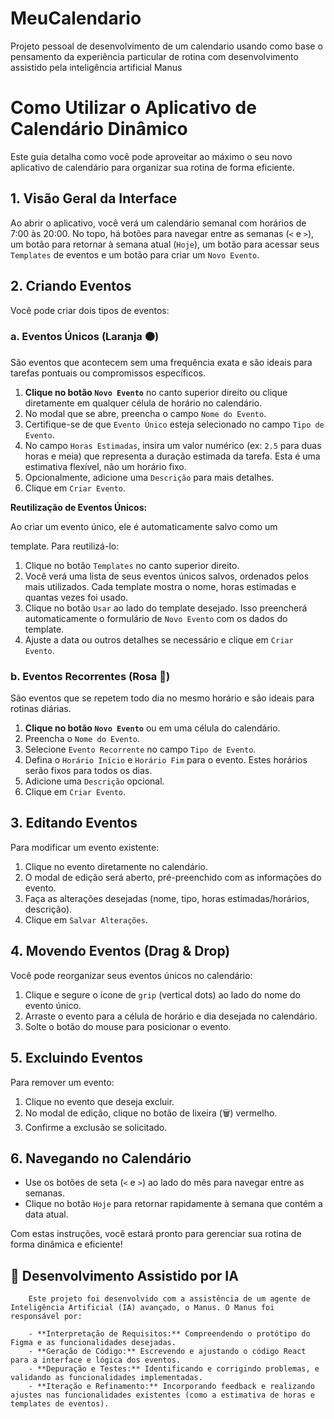 # MeuCalendario
Projeto pessoal de desenvolvimento de um calendario usando como base o pensamento da experiência particular de rotina com desenvolvimento assistido pela inteligência artificial Manus

# Como Utilizar o Aplicativo de Calendário Dinâmico

Este guia detalha como você pode aproveitar ao máximo o seu novo aplicativo de calendário para organizar sua rotina de forma eficiente.

## 1. Visão Geral da Interface

Ao abrir o aplicativo, você verá um calendário semanal com horários de 7:00 às 20:00. No topo, há botões para navegar entre as semanas (`<` e `>`), um botão para retornar à semana atual (`Hoje`), um botão para acessar seus `Templates` de eventos e um botão para criar um `Novo Evento`.

## 2. Criando Eventos

Você pode criar dois tipos de eventos:

### a. Eventos Únicos (Laranja 🟠)

São eventos que acontecem sem uma frequência exata e são ideais para tarefas pontuais ou compromissos específicos.

1.  **Clique no botão `Novo Evento`** no canto superior direito ou clique diretamente em qualquer célula de horário no calendário.
2.  No modal que se abre, preencha o campo `Nome do Evento`.
3.  Certifique-se de que `Evento Único` esteja selecionado no campo `Tipo de Evento`.
4.  No campo `Horas Estimadas`, insira um valor numérico (ex: `2.5` para duas horas e meia) que representa a duração estimada da tarefa. Esta é uma estimativa flexível, não um horário fixo.
5.  Opcionalmente, adicione uma `Descrição` para mais detalhes.
6.  Clique em `Criar Evento`.

**Reutilização de Eventos Únicos:**

Ao criar um evento único, ele é automaticamente salvo como um 

template. Para reutilizá-lo:

1.  Clique no botão `Templates` no canto superior direito.
2.  Você verá uma lista de seus eventos únicos salvos, ordenados pelos mais utilizados. Cada template mostra o nome, horas estimadas e quantas vezes foi usado.
3.  Clique no botão `Usar` ao lado do template desejado. Isso preencherá automaticamente o formulário de `Novo Evento` com os dados do template.
4.  Ajuste a data ou outros detalhes se necessário e clique em `Criar Evento`.

### b. Eventos Recorrentes (Rosa 🩷)

São eventos que se repetem todo dia no mesmo horário e são ideais para rotinas diárias.

1.  **Clique no botão `Novo Evento`** ou em uma célula do calendário.
2.  Preencha o `Nome do Evento`.
3.  Selecione `Evento Recorrente` no campo `Tipo de Evento`.
4.  Defina o `Horário Início` e `Horário Fim` para o evento. Estes horários serão fixos para todos os dias.
5.  Adicione uma `Descrição` opcional.
6.  Clique em `Criar Evento`.

## 3. Editando Eventos

Para modificar um evento existente:

1.  Clique no evento diretamente no calendário.
2.  O modal de edição será aberto, pré-preenchido com as informações do evento.
3.  Faça as alterações desejadas (nome, tipo, horas estimadas/horários, descrição).
4.  Clique em `Salvar Alterações`.

## 4. Movendo Eventos (Drag & Drop)

Você pode reorganizar seus eventos únicos no calendário:

1.  Clique e segure o ícone de `grip` (vertical dots) ao lado do nome do evento único.
2.  Arraste o evento para a célula de horário e dia desejada no calendário.
3.  Solte o botão do mouse para posicionar o evento.

## 5. Excluindo Eventos

Para remover um evento:

1.  Clique no evento que deseja excluir.
2.  No modal de edição, clique no botão de lixeira (🗑️) vermelho.
3.  Confirme a exclusão se solicitado.

## 6. Navegando no Calendário

-   Use os botões de seta (`<` e `>`) ao lado do mês para navegar entre as semanas.
-   Clique no botão `Hoje` para retornar rapidamente à semana que contém a data atual.

Com estas instruções, você estará pronto para gerenciar sua rotina de forma dinâmica e eficiente!

## 🤖 Desenvolvimento Assistido por IA

        Este projeto foi desenvolvido com a assistência de um agente de Inteligência Artificial (IA) avançado, o Manus. O Manus foi responsável por:

        - **Interpretação de Requisitos:** Compreendendo o protótipo do Figma e as funcionalidades desejadas.
        - **Geração de Código:** Escrevendo e ajustando o código React para a interface e lógica dos eventos.
        - **Depuração e Testes:** Identificando e corrigindo problemas, e validando as funcionalidades implementadas.
        - **Iteração e Refinamento:** Incorporando feedback e realizando ajustes nas funcionalidades existentes (como a estimativa de horas e templates de eventos).
